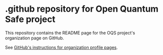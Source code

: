 # .github repository for Open Quantum Safe project

This repository contains the README page for the OQS project's organization page on GitHub.  

See [GitHub's instructions for organization profile pages](https://docs.github.com/en/organizations/collaborating-with-groups-in-organizations/customizing-your-organizations-profile).
